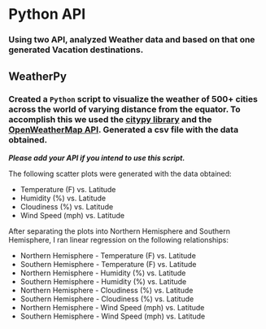 # Python API

### Using two API, analyzed Weather data and based on that one generated Vacation destinations.

## WeatherPy
### Created a `Python` script to visualize the weather of 500+ cities across the world of varying distance from the equator. To accomplish this we used the [citypy library](https://pypi.python.org/pypi/citipy) and the [OpenWeatherMap API](https://openweathermap.org/api). Generated a csv file with the data obtained.

***Please add your API if you intend to use this script.***

The following scatter plots were generated with the data obtained:

* Temperature (F) vs. Latitude
* Humidity (%) vs. Latitude
* Cloudiness (%) vs. Latitude
* Wind Speed (mph) vs. Latitude


After separating the plots into Northern Hemisphere and Southern Hemisphere, I ran linear regression on the following relationships:

* Northern Hemisphere - Temperature (F) vs. Latitude
* Southern Hemisphere - Temperature (F) vs. Latitude
* Northern Hemisphere - Humidity (%) vs. Latitude
* Southern Hemisphere - Humidity (%) vs. Latitude
* Northern Hemisphere - Cloudiness (%) vs. Latitude
* Southern Hemisphere - Cloudiness (%) vs. Latitude
* Northern Hemisphere - Wind Speed (mph) vs. Latitude
* Southern Hemisphere - Wind Speed (mph) vs. Latitude

